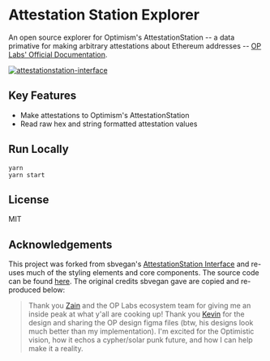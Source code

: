 # Attestation Station Explorer
An open source explorer for Optimism's AttestationStation -- a data primative for making arbitrary attestations about Ethereum addresses -- [OP Labs' Official Documentation](https://community.optimism.io/docs/governance/attestation-station/#).

[![attestationstation-interface](./attestationstation-interface.png)](https://youtu.be/rBesMSd0GzM)

## Key Features

- Make attestations to Optimism's AttestationStation
- Read raw hex and string formatted attestation values

## Run Locally

```
yarn
yarn start
```

## License

MIT

## Acknowledgements

This project was forked from sbvegan's [AttestationStation Interface](https://attestaionstation.xyz) and re-uses much of the styling elements and core components. The source code can be found [here](https://github.com/sbvegan/attestation-station-interface). The original credits sbvegan gave are copied and re-produced below:

> Thank you [Zain](https://twitter.com/zainbacchus) and the OP Labs ecosystem team for giving me an inside peak at what y'all are cooking up! Thank you [Kevin](https://twitter.com/lanceplaine) for the design and sharing the OP design figma files (btw, his designs look much better than my implementation). I'm excited for the Optimistic vision, how it echos a cypher/solar punk future, and how I can help make it a reality.
